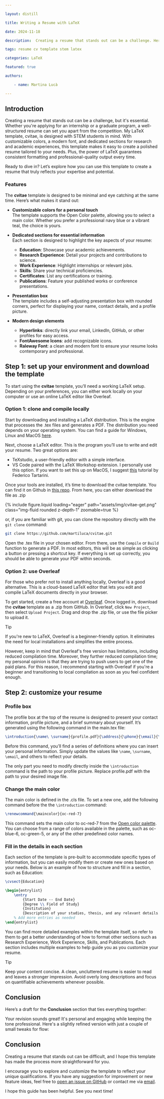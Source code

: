 ```yaml
---

layout: distill

title: Writing a Resume with LaTeX

date: 2024-11-18

description:  Creating a resume that stands out can be a challenge. Here, I present you a guide on how to use my template to create a good looking resume in LaTeX and I share some of the tips and tricks that I learned along the way.

tags: resume cv template stem latex

categories: LaTeX

featured: true

authors:

​    - name: Martina Lucà

---
```



## Introduction

Creating a resume that stands out can be a challenge, but it's essential. Whether you're applying for an internship or a graduate program, a well-structured resume can set you apart from the competition. My LaTeX template, cvitae, is designed with STEM students in mind. With customizable colors, a modern font, and dedicated sections for research and academic experiences, this template makes it easy to create a polished resume tailored to your needs. Plus, the power of LaTeX guarantees consistent formatting and professional-quality output every time.

Ready to dive in? Let’s explore how you can use this template to create a resume that truly reflects your expertise and potential.

### Features

The **cvitae** template is designed to be minimal and eye catching at the same time. Here’s what makes it stand out:

- **Customizable colors for a personal touch**  
  The template supports the Open Color palette, allowing you to select a main color. Whether you prefer a professional navy blue or a vibrant teal, the choice is yours.  

- **Dedicated sections for essential information**  
  Each section is designed to highlight the key aspects of your resume:  
  - **Education**: Showcase your academic achievements.  
  - **Research Experience**: Detail your projects and contributions to science.  
  - **Work Experience**: Highlight internships or relevant jobs.  
  - **Skills**: Share your technical proficiencies.  
  - **Certificates**: List any certifications or training.  
  - **Publications**: Feature your published works or conference presentations.  

- **Presentation box**  
  The template includes a self-adjusting presentation box with rounded corners, perfect for displaying your name, contact details, and a profile picture.   

- **Modern design elements**  
  - **Hyperlinks**: directly link your email, LinkedIn, GitHub, or other profiles for easy access.  
  - **FontAwesome Icons**: add recognizable icons.  
  - **Raleway Font**: a clean and modern font to ensure your resume looks contemporary and professional.  

## Step 1: set up your environment and download the template

To start using the **cvitae** template, you’ll need a working LaTeX setup. Depending on your preferences, you can either work locally on your computer or use an online LaTeX editor like Overleaf. 

### Option 1: clone and compile locally

Start by downloading and installing a LaTeX distribution. This is the engine that processes the .tex files and generates a PDF. The distribution you need depends on your operating system. You can find a guide for Windows, Linux and MacOS [here](https://www.tug.org/texlive/).

Next, choose a LaTeX editor. This is the program you’ll use to write and edit your resume. Two great options are:

- TeXstudio, a user-friendly editor with a simple interface.
- VS Code paired with the LaTeX Workshop extension. I personally use this option. If you want to set this up on MacOS, I suggest [this](https://www.youtube.com/watch?v=CmagZthwhaY) tutorial by Federico Tartarini.

Once your tools are installed, it’s time to download the cvitae template. You can find it on Github in [this repo](https://github.com/martiluca/cvitae). From here, you can either download the file as .zip 

<div class="row mt-3">
    <div class="col-sm mt-3 mt-md-0">
        {% include figure.liquid loading="eager" path="assets/img/cvitae-get.png" class="img-fluid rounded z-depth-1" zoomable=true %}
    </div>
</div>    

or, if you are familiar with git, you can clone the repository directly with the `git clone` command:

```bash
git clone https://github.com/martiluca/cvitae.git

```

Open the .tex file in your chosen editor. From there, use the `Compile` or `Build` function to generate a PDF. In most editors, this will be as simple as clicking a button or pressing a shortcut key. If everything is set up correctly, you should be able to generate your PDF within seconds.

### Option 2: use Overleaf

For those who prefer not to install anything locally, Overleaf is a good alternative. This is a cloud-based LaTeX editor that lets you edit and compile LaTeX documents directly in your browser. 

To get started, create a free account at [Overleaf](https://www.overleaf.com/). Once logged in, download the **cvitae** template as a .zip from GitHub. In Overleaf, click `New Project`, then select `Upload Project`. Drag and drop the .zip file, or use the file picker to upload it.


<div class="alert alert-tip">
    <div class="title">
        <span>Tip</span>
        <span><i class="fa-regular fa-lightbulb"></i></span>
    </div>
  <p>
    If you're new to LaTeX, Overleaf is a beginner-friendly option. It eliminates the need for local installations and simplifies the entire process.  
  </p>
  <p>
    However, keep in mind that Overleaf's free version has limitations, including reduced compilation time. Moreover, they further reduced compilation time; my personal opinion is that they are trying to push users to get one of the paid plans. For this reason, I recommend starting with Overleaf if you're a beginner and transitioning to local compilation as soon as you feel confident enough.
  </p>
</div>

## Step 2: customize your resume

### Profile box

The profile box at the top of the resume is designed to present your contact information, profile picture, and a brief summary about yourself. It’s generated using the following command in the main.tex file:

```latex
\introduction{\name\ \surname}{profile.pdf}{\address}{\phone}{\email}{\birthday}{\website}{\whoami}
```

Before this command, you’ll find a series of definitions where you can insert your personal information. Simply update the values like `\name`, `\surname`, `\email`, and others to reflect your details.

The only part you need to modify directly inside the `\introduction` command is the path to your profile picture. Replace profile.pdf with the path to your desired image file. 

### Change the main color

The main color is defined in the .cls file. To set a new one, add the following command before the the `\introduction` command:

```latex
\renewcommand{\maincolor}{oc-red-7}
```

This command sets the main color to oc-red-7 from the [Open color palette](https://yeun.github.io/open-color/). You can choose from a range of colors available in the palette, such as oc-blue-6, oc-green-5, or any of the other predefined color names.


### Fill in the details in each section

Each section of the template is pre-built to accommodate specific types of information, but you can easily modify them or create new ones based on your needs. Below is an example of how to structure and fill in a section, such as Education:

```latex
\cvsect{Education}

\begin{entrylist}
    \entry
        {Start Date -- End Date}
        {Degree \\ Field of Study}
        {Institution}
        {Description of your studies, thesis, and any relevant details.}
    % Add more entries as needed
\end{entrylist}
```

You can find more detailed examples within the template itself, so refer to them to get a better understanding of how to format other sections such as Research Experience, Work Experience, Skills, and Publications. Each section includes multiple examples to help guide you as you customize your resume.

<div class="alert alert-tip">
    <div class="title">
        <span>Tip</span>
        <span><i class="fa-regular fa-lightbulb"></i></span>
    </div>
  <p>
    Keep your content concise. A clean, uncluttered resume is easier to read and leaves a stronger impression. Avoid overly long descriptions and focus on quantifiable achievements whenever possible. 
  </p>
  </p>
</div>

## Conclusion
Here’s a draft for the **Conclusion** section that ties everything together:

Your revision sounds great! It's personal and engaging while keeping the tone professional. Here's a slightly refined version with just a couple of small tweaks for flow:

## Conclusion

Creating a resume that stands out can be difficult, and I hope this template has made the process more straightforward for you.

I encourage you to explore and customize the template to reflect your unique qualifications. If you have any suggestion for improvement or new feature ideas, feel free to [open an issue on GitHub](https://github.com/martiluca/cvitae) or contact me via [email](mailto:martina.luca@univr.it).

I hope this guide has been helpful. See you next time!
